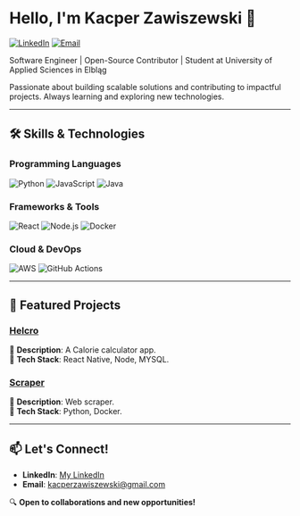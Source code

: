 # Hello, I'm Kacper Zawiszewski 👋  

[![LinkedIn](https://img.shields.io/badge/LinkedIn-0077B5?style=for-the-badge&logo=linkedin&logoColor=white)](https://www.linkedin.com/in/kacper-zawiszewski-72172a1b9/)
[![Email](https://img.shields.io/badge/Email-D14836?style=for-the-badge&logo=gmail&logoColor=white)](mailto:kacperzawiszewski@gmail.com)

Software Engineer | Open-Source Contributor | Student at University of Applied Sciences in Elbląg

Passionate about building scalable solutions and contributing to impactful projects. Always learning and exploring new technologies.  

---

## 🛠️ **Skills & Technologies**  

### **Programming Languages**  
![Python](https://img.shields.io/badge/Python-3776AB?style=flat&logo=python&logoColor=white)
![JavaScript](https://img.shields.io/badge/JavaScript-F7DF1E?style=flat&logo=javascript&logoColor=black)
![Java](https://img.shields.io/badge/Java-007396?style=flat&logo=java&logoColor=white)  

### **Frameworks & Tools**  
![React](https://img.shields.io/badge/React-61DAFB?style=flat&logo=react&logoColor=black)
![Node.js](https://img.shields.io/badge/Node.js-339933?style=flat&logo=node.js&logoColor=white)
![Docker](https://img.shields.io/badge/Docker-2496ED?style=flat&logo=docker&logoColor=white)  

### **Cloud & DevOps**  
![AWS](https://img.shields.io/badge/AWS-232F3E?style=flat&logo=amazon-aws&logoColor=white)
![GitHub Actions](https://img.shields.io/badge/GitHub_Actions-2088FF?style=flat&logo=github-actions&logoColor=white)  

---

## 🚀 **Featured Projects**  

### [Helcro](https://github.com/BumBumT24/Helcro)  
📌 **Description**: A Calorie calculator app.  
🔧 **Tech Stack**: React Native, Node, MYSQL.  

### [Scraper](https://github.com/BumBumT24/Scraper)  
📌 **Description**: Web scraper.  
🔧 **Tech Stack**: Python, Docker.  


---

## 📫 **Let's Connect!**  
- **LinkedIn**: [My LinkedIn](https://www.linkedin.com/in/kacper-zawiszewski-72172a1b9/)   
- **Email**: [kacperzawiszewski@gmail.com](mailto:kacperzawiszewski@gmail.com)  

🔍 **Open to collaborations and new opportunities!**  
